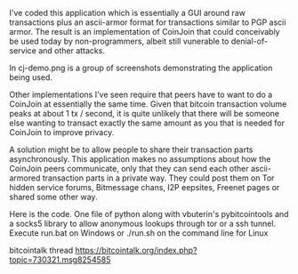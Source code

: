 I've coded this application which is essentially a GUI around raw transactions plus an ascii-armor format for transactions similar to PGP ascii armor. The result is an implementation of CoinJoin that could conceivably be used today by non-programmers, albeit still vunerable to denial-of-service and other attacks.

In cj-demo.png is a group of screenshots demonstrating the application being used.

Other implementations I've seen require that peers have to want to do a CoinJoin at essentially the same time. Given that bitcoin transaction volume peaks at about 1 tx / second, it is quite unlikely that there will be someone else wanting to transact exactly the same amount as you that is needed for CoinJoin to improve privacy.

A solution might be to allow people to share their transaction parts asynchronously. This application makes no assumptions about how the CoinJoin peers communicate, only that they can send each other ascii-armored transaction parts in a private way. They could post them on Tor hidden service forums, Bitmessage chans, I2P eepsites, Freenet pages or shared some other way. 

Here is the code. One file of python along with vbuterin's pybitcointools and a socks5 library to allow anonymous lookups through tor or a ssh tunnel. Execute run.bat on Windows or ./run.sh on the command line for Linux

bitcointalk thread
https://bitcointalk.org/index.php?topic=730321.msg8254585
